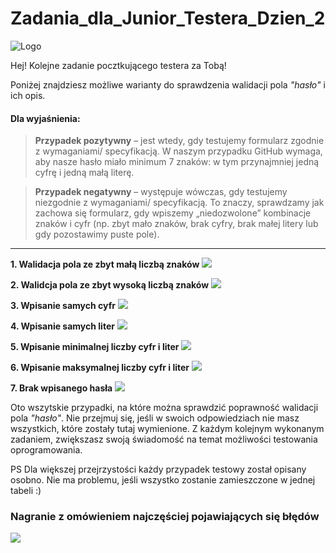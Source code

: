 # Zadania_dla_Junior_Testera_Dzien_2
<img alt="Logo" src="https://testuj.pl/wp-content/uploads/2018/07/testujpl_logo.png">



Hej! Kolejne zadanie pocztkującego testera za Tobą! 


Poniżej znajdziesz możliwe warianty do sprawdzenia walidacji pola *"hasło"* i ich opis.

#### Dla wyjaśnienia:

> **Przypadek pozytywny** – jest wtedy, gdy testujemy formularz zgodnie z wymaganiami/ specyfikacją. W naszym przypadku GitHub wymaga, aby nasze hasło miało minimum 7 znaków:  w tym przynajmniej jedną cyfrę i jedną małą literę.

> **Przypadek negatywny** – występuje wówczas, gdy testujemy niezgodnie z wymaganiami/ specyfikacją. To znaczy, sprawdzamy jak zachowa się formularz, gdy wpiszemy „niedozwolone” kombinacje znaków i cyfr (np. zbyt mało znaków, brak cyfry, brak małej litery lub gdy pozostawimy puste pole).

___


**1. Walidacja pola ze zbyt małą liczbą znaków**
<img src="https://testuj.pl/wp-content/uploads/2018/07/11.png">

**2. Walidcja pola ze zbyt wysoką liczbą znaków**
<img src="https://testuj.pl/wp-content/uploads/2018/07/22.png">

**3. Wpisanie samych cyfr**
<img src="https://testuj.pl/wp-content/uploads/2018/07/332.png">

**4. Wpisanie samych liter**
<img src="https://testuj.pl/wp-content/uploads/2018/07/44.png">

**5. Wpisanie minimalnej liczby cyfr i liter**
<img src="https://testuj.pl/wp-content/uploads/2018/07/55.png">

**6. Wpisanie maksymalnej liczby cyfr i liter**
<img src="https://testuj.pl/wp-content/uploads/2018/07/66.png">

**7. Brak wpisanego hasła**
<img src="https://testuj.pl/wp-content/uploads/2018/07/77.png">

Oto wszytskie przypadki, na które można sprawdzić poprawność walidacji pola *"hasło"*. Nie przejmuj się, jeśli w swoich odpowiedziach nie masz wszystkich, które zostały tutaj wymienione. Z każdym kolejnym wykonanym zadaniem, zwiększasz swoją świadomość na temat możliwości testowania oprogramowania.

PS Dla większej przejrzystości każdy przypadek testowy został opisany osobno. Nie ma problemu, jeśli wszystko zostanie zamieszczone w jednej tabeli :)


### Nagranie z omówieniem najczęściej pojawiających się błędów

<a href="https://www.youtube.com/watch?v=_OtRHUHNMMQ&feature=youtu.be
" target="_blank"><img src="https://testuj.pl/wp-content/uploads/2018/07/zad-2.png" /></a>

